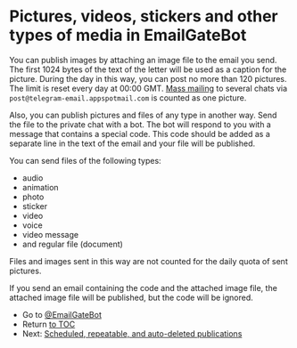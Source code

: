 # Pictures, videos, stickers and other types of media in EmailGateBot

You can publish images by attaching an image file to the email you send.
The first 1024 bytes of the text of the letter will be used as a caption for the picture.
During the day in this way, you can post no more than 120 pictures.
The limit is reset every day at 00:00 GMT.
[Mass mailing](bulk.md) to several chats via `post@telegram-email.appspotmail.com` is counted as one picture.

Also, you can publish pictures and files of any type in another way.
Send the file to the private chat with a bot.
The bot will respond to you with a message that contains a special code.
This code should be added as a separate line in the text of the email and your file will be published.

You can send files of the following types: 

- audio
- animation
- photo
- sticker
- video
- voice
- video message
- and regular file (document)

Files and images sent in this way are not counted for the daily quota of sent pictures.

If you send an email containing the code and the attached image file, the attached image file will be published, but the code will be ignored.

- Go to [@EmailGateBot](http://t.me/EmailGateBot?start=utm_KDaxQG000_github-en-media)
- Return [to TOC](guide.md)
- Next: [Scheduled, repeatable, and auto-deleted publications](scheduled.md)
